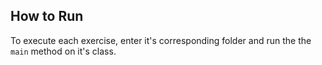 ## How to Run

To execute each exercise, enter it's corresponding folder and run the the `main` method on it's class.
